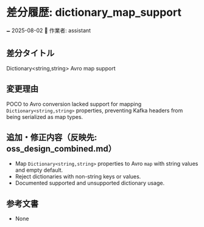 # 差分履歴: dictionary_map_support

🗕 2025-08-02
🧐 作業者: assistant

## 差分タイトル
Dictionary<string,string> Avro map support

## 変更理由
POCO to Avro conversion lacked support for mapping `Dictionary<string,string>` properties, preventing Kafka headers from being serialized as map types.

## 追加・修正内容（反映先: oss_design_combined.md）
- Map `Dictionary<string,string>` properties to Avro `map` with string values and empty default.
- Reject dictionaries with non-string keys or values.
- Documented supported and unsupported dictionary usage.

## 参考文書
- None
